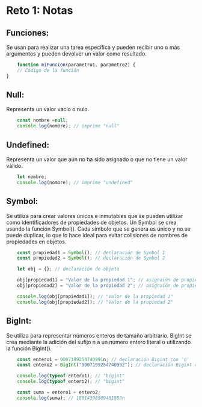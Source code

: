 # Reto 1: Notas

## Funciones: 
Se usan para realizar una tarea específica y pueden recibir uno o más argumentos y pueden devolver un valor como resultado.

``` Javascript
    function miFuncion(parametro1, parametro2) {
    // Código de la función
}
```

## Null: 
Representa un valor vacío o nulo.

``` Javascript
    const nombre =null;
    console.log(nombre); // imprime "null"
```
## Undefined: 
Representa un valor que aún no ha sido asignado o que no tiene un valor válido.

``` Javascript
    let nombre;
    console.log(nombre); // imprime "undefined"
```
## Symbol: 
Se utiliza para crear valores únicos e inmutables que se pueden utilizar como identificadores de propiedades de objetos.
Un Symbol se crea usando la función Symbol(). Cada símbolo que se genera es único y no se puede duplicar, lo que lo hace ideal para evitar colisiones de nombres de propiedades en objetos.

``` Javascript
    const propiedad1 = Symbol(); // declaración de Symbol 1
    const propiedad2 = Symbol(); // declaración de Symbol 2

    let obj = {}; // declaración de objeto

    obj[propiedad1] = "Valor de la propiedad 1"; // asignaión de propiedad
    obj[propiedad2] = "Valor de la propiedad 2"; // asignaión de propiedad

    console.log(obj[propiedad1]); // "Valor de la propiedad 1"
    console.log(obj[propiedad2]); // "Valor de la propiedad 2"
```
## BigInt: 
Se utiliza para representar números enteros de tamaño arbitrario.
BigInt se crea mediante la adición del sufijo n a un número entero literal o utilizando la función BigInt().

``` Javascript
    const entero1 = 9007199254740991n; // declaración Bigint con 'n'
    const entero2 = BigInt("9007199254740992"); // declaración Bigint con 'función'

    console.log(typeof entero1); // "bigint"
    console.log(typeof entero2); // "bigint"

    const suma = entero1 + entero2;
    console.log(suma); // 18014398509481983n
```